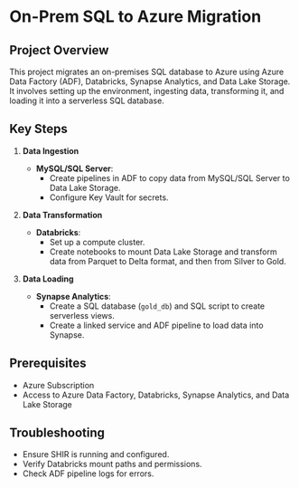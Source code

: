 # On-Prem SQL to Azure Migration

## Project Overview

This project migrates an on-premises SQL database to Azure using Azure Data Factory (ADF), Databricks, Synapse Analytics, and Data Lake Storage. It involves setting up the environment, ingesting data, transforming it, and loading it into a serverless SQL database.

## Key Steps

1. **Data Ingestion**
   - **MySQL/SQL Server**:
     - Create pipelines in ADF to copy data from MySQL/SQL Server to Data Lake Storage.
     - Configure Key Vault for secrets.

2. **Data Transformation**
   - **Databricks**:
     - Set up a compute cluster.
     - Create notebooks to mount Data Lake Storage and transform data from Parquet to Delta format, and then from Silver to Gold.

3. **Data Loading**
   - **Synapse Analytics**:
     - Create a SQL database (`gold_db`) and SQL script to create serverless views.
     - Create a linked service and ADF pipeline to load data into Synapse.

## Prerequisites

- Azure Subscription
- Access to Azure Data Factory, Databricks, Synapse Analytics, and Data Lake Storage

## Troubleshooting

- Ensure SHIR is running and configured.
- Verify Databricks mount paths and permissions.
- Check ADF pipeline logs for errors.